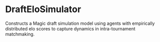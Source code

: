 # DraftEloSimulator
Constructs a Magic draft simulation model using agents with empirically distributed elo scores to capture dynamics in intra-tournament matchmaking.
